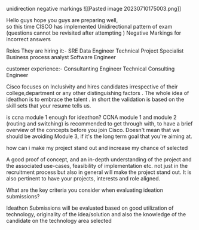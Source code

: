 unidirection
negative markings
![[Pasted image 20230710175003.png]]

Hello guys hope you guys are preparing well,  
so this time CISCO has implemented 
Unidirectional pattern of exam (questions cannot be revisited after attempting )
Negative Markings for incorrect answers

Roles They are hiring
it:-
SRE
Data Engineer
Technical Project Specialist
Business process analyst
Software Engineer

customer experience:-
Consultanting Engineer
Technical Consulting Engineer



Cisco focuses on Inclusivity and hires candidates irrespective of their college,department or any other distinguishing factors .
The whole idea of ideathon is to  embrace the talent .
in short the validation is based on the skill sets that your resume tells us.


is ccna module 1 enough for ideathon?
CCNA module 1 and module 2 (routing and switching) is recommended to get through with, to have a brief overview of the concepts before you join Cisco. Doesn't mean that we should be avoiding Module 3, if it's the long term goal that you're aiming at.

how can i make my project stand out and increase my chance of selected

A good proof of concept, and an in-depth understanding of the project and the associated use-cases, feasibility of implementation etc. not just in the recruitment process but also in general will make the project stand out. It is also pertinent to have your projects, interests and role aligned.

What are the key criteria you consider when evaluating ideation submissions?

Ideathon Submissions will be evaluated based on good utilization of technology, originality of the idea/solution and also the knowledge of the candidate on the technology area selected


